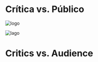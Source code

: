 # Crítica vs. Público

![logo]("img/RSlogo.png")

![lago]("images/RSlogo.png")






# Critics vs. Audience
